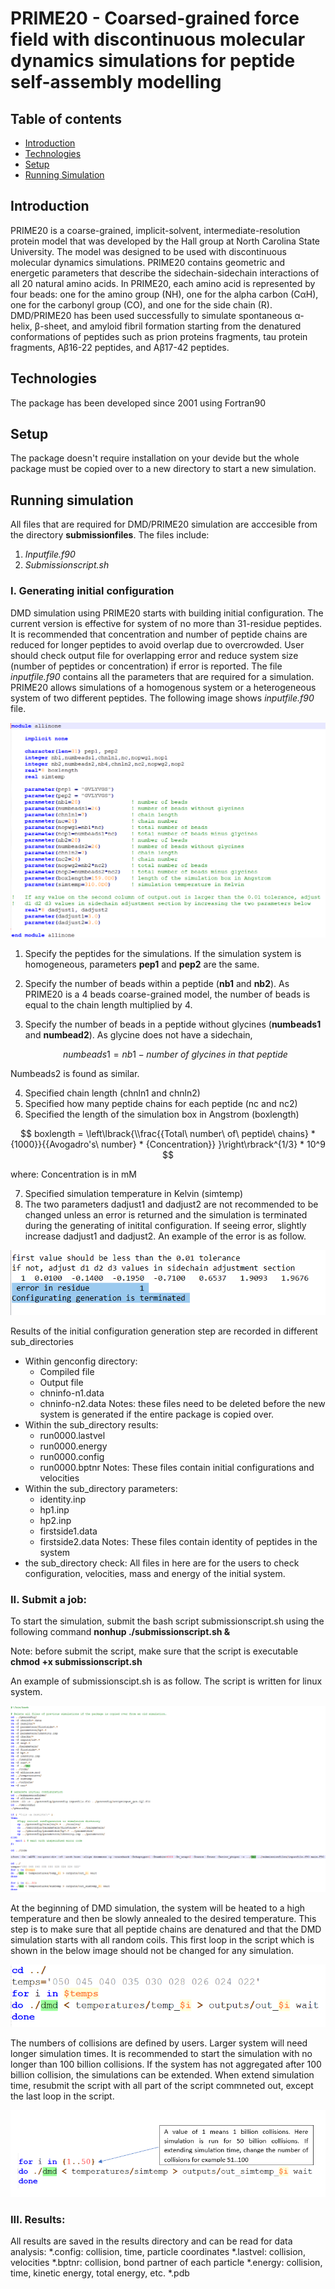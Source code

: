 # PRIME20 - Coarsed-grained force field with discontinuous molecular dynamics simulations for peptide self-assembly modelling 
## Table of contents
* [Introduction](#introduction)
* [Technologies](#technologies)
* [Setup](#setup)
* [Running Simulation](#running-simulation)
## Introduction
PRIME20 is a coarse-grained, implicit-solvent, intermediate-resolution protein model that was developed by the Hall group at North Carolina State University. The model was designed to be used with discontinuous molecular dynamics simulations. PRIME20 contains geometric and energetic parameters that describe the sidechain-sidechain interactions of all 20 natural amino acids. In PRIME20, each amino acid is represented by four beads: one for the amino group (NH), one for the alpha carbon (CαH), one for the carbonyl group (CO), and one for the side chain (R). DMD/PRIME20 has been used successfully to simulate spontaneous α-helix, β-sheet, and amyloid fibril formation starting from the denatured conformations of peptides such as prion proteins fragments, tau protein fragments, Aβ16-22 peptides, and  Aβ17-42 peptides.

## Technologies
The package has been developed since 2001 using Fortran90

## Setup
The package doesn't require installation on your devide but the whole package must be copied over to a new directory to start a new simulation.

## Running simulation
All files that are required for DMD/PRIME20 simulation are acccesible from the directory **submissionfiles**. The files include:
1. *Inputfile.f90*
2. *Submissionscript.sh*

### I.	Generating initial configuration
DMD simulation using PRIME20 starts with building initial configuration. The current version is effective for system of no more than 31-residue peptides. It is recommended that concentration and number of peptide chains are reduced for longer peptides to avoid overlap due to overcrowded. User should check output file for overlapping error and reduce system size (number of peptides or concentration) if error is reported.
The file *inputfile.f90* contains all the parameters that are required for a simulation. PRIME20 allows simulations of a homogenous system or a heterogeneous system of two different peptides. The following image shows *inputfile.f90* file.

 ![Temp Doc/images/initial_allinone.png](https://github.com/CarolHall-NCSU-CBE/Serial-DMD-PRIME20/blob/45eb102c71d57b322d413f7297eed412a19df235/Temp%20Doc/images/initial_allinone.png)
1. Specify the peptides for the simulations. If the simulation system is homogeneous, parameters **pep1** and **pep2** are the same. 
2. Specify the number of beads within a peptide (**nb1** and **nb2**). As PRIME20 is a 4 beads coarse-grained model, the number of beads is equal to the chain length multiplied by 4.
3. Specify the number of beads in a peptide without glycines (**numbeads1** and **numbead2**). As glycine does not have a sidechain, 

	$$ numbeads1 = {nb1 - {number\ of\ glycines\ in\ that\ peptide}} $$
	
Numbeads2 is found as similar.	

4. Specified chain length (chnln1 and chnln2)
5. Specified how many peptide chains for each peptide (nc and nc2) 
6. Specified the length of the simulation box in Angstrom (boxlength)

$$ boxlength = \left\lbrack{\\frac{{Total\ number\ of\ peptide\ chains} * {1000}}{{Avogadro's\ number} * {Concentration}} }\right\rbrack^{1/3} * 10^9 $$

where: Concentration is in mM

7. Specified simulation temperature in Kelvin (simtemp)
8. The two parameters dadjust1 and dadjust2 are not recommended to be changed unless an error is returned and the simulation is terminated during the generating of initital configuration. If seeing error, slightly increase dadjust1 and dadjust2. An example of the error is as follow.

 ![Temp Doc/images/Error.png](https://github.com/CarolHall-NCSU-CBE/Serial-DMD-PRIME20/blob/ace39b9324962999c9f1ee448907000c8d65d9e1/Temp%20Doc/images/Error.png)
 
Results of the initial configuration generation step are recorded in different sub_directories
- Within genconfig directory:
	- Compiled file
	- Output file
	- chninfo-n1.data
	- chninfo-n2.data
Notes: these files need to be deleted before the new system is generated if the entire package is copied over.
- Within the sub_directory results:
	- run0000.lastvel
	- run0000.energy
	- run0000.config
	- run0000.bptnr
Notes: These files contain initial configurations and velocities
- Within the sub_directory parameters:
	- identity.inp
	- hp1.inp
	- hp2.inp
	- firstside1.data
	- firstside2.data
Notes: These files contain identity of peptides in the system
- the sub_directory check: All files in here are for the users to check configuration, velocities, mass and energy of the initial system.


### II. Submit a job:
To start the simulation, submit the bash script submissionscript.sh using the following command
	**nonhup ./submissionscript.sh &**

Note: before submit the script, make sure that the script is executable **chmod +x submissionscript.sh**

An example of submissionscipt.sh is as follow. The script is written for linux system.

![Temp Doc/images/submissionscript.png](https://github.com/CarolHall-NCSU-CBE/Serial-DMD-PRIME20/blob/5eaa761bcdac4380ae3ee64845596951d801e78b/Temp%20Doc/images/submissionscript.png)

At the beginning of DMD simulation, the system will be heated to a high temperature and then be slowly annealed to the desired temperature. This step is to make sure that all peptide chains are denatured and that the DMD simulation starts with all random coils. This first loop in the script which is shown in the below image should not be changed for any simulation. 

![Temp Doc/images/annealing.png](https://github.com/CarolHall-NCSU-CBE/Serial-DMD-PRIME20/blob/8ebe9e46a5c20129c74ce8ccb5cc311bd75873a2/Temp%20Doc/images/annealing.png)

The numbers of collisions are defined by users. Larger system will need longer simulation times. It is recommended to start the simulation with no longer than 100 billion collisions. If the system has not aggregated after 100 billion collision, the simulations can be extended. When extend simulation time, resubmit the script with all part of the script commneted out, except the last loop in the script.

![Temp Doc/images/simulationloop.png](https://github.com/CarolHall-NCSU-CBE/Serial-DMD-PRIME20/blob/0b52f15932624b4a49c927d5baba649b843e7876/Temp%20Doc/images/simulationloop.png)

### III. Results:
All results are saved in the results directory and can be read for data analysis:
	*.config: collision, time, particle coordinates
	*.lastvel: collision, velocities 
	*.bptnr: collision, bond partner of each particle
	*.energy: collision, time, kinetic energy, total energy, etc.
	*.pdb

